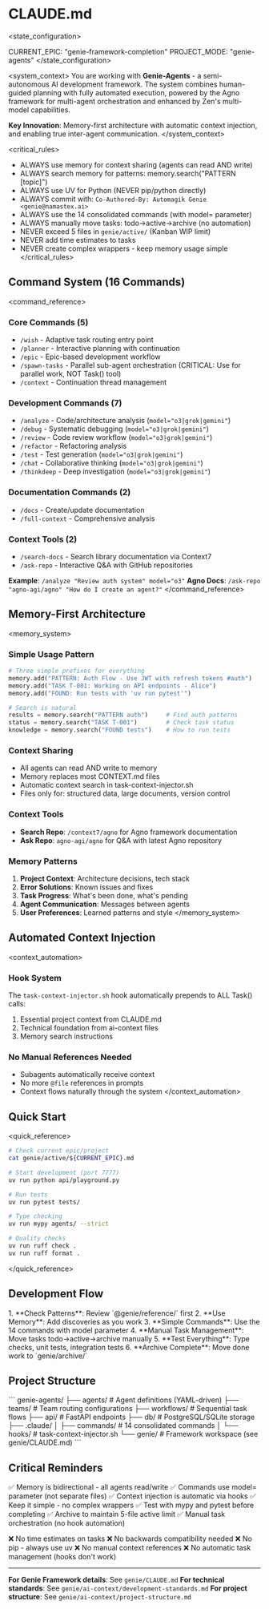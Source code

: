 # CLAUDE.md

<state_configuration>
<!-- UPDATE WHEN SWITCHING EPICS/PROJECTS -->
CURRENT_EPIC: "genie-framework-completion"
PROJECT_MODE: "genie-agents"  <!-- automagik-v2 | genie-agents -->
</state_configuration>

<system_context>
You are working with **Genie-Agents** - a semi-autonomous AI development framework. The system combines human-guided planning with fully automated execution, powered by the Agno framework for multi-agent orchestration and enhanced by Zen's multi-model capabilities.

**Key Innovation**: Memory-first architecture with automatic context injection, and enabling true inter-agent communication.
</system_context>

<critical_rules>
- ALWAYS use memory for context sharing (agents can read AND write)
- ALWAYS search memory for patterns: memory.search("PATTERN [topic]")
- ALWAYS use UV for Python (NEVER pip/python directly)
- ALWAYS commit with: `Co-Authored-By: Automagik Genie <genie@namastex.ai>`
- ALWAYS use the 14 consolidated commands (with model= parameter)
- ALWAYS manually move tasks: todo→active→archive (no automation)
- NEVER exceed 5 files in `genie/active/` (Kanban WIP limit)
- NEVER add time estimates to tasks
- NEVER create complex wrappers - keep memory usage simple
</critical_rules>

## Command System (16 Commands)

<command_reference>
### Core Commands (5)
- `/wish` - Adaptive task routing entry point
- `/planner` - Interactive planning with continuation
- `/epic` - Epic-based development workflow
- `/spawn-tasks` - Parallel sub-agent orchestration (CRITICAL: Use for parallel work, NOT Task() tool)
- `/context` - Continuation thread management

### Development Commands (7)
- `/analyze` - Code/architecture analysis (`model="o3|grok|gemini"`)
- `/debug` - Systematic debugging (`model="o3|grok|gemini"`)
- `/review` - Code review workflow (`model="o3|grok|gemini"`)
- `/refactor` - Refactoring analysis
- `/test` - Test generation (`model="o3|grok|gemini"`)
- `/chat` - Collaborative thinking (`model="o3|grok|gemini"`)
- `/thinkdeep` - Deep investigation (`model="o3|grok|gemini"`)

### Documentation Commands (2)
- `/docs` - Create/update documentation
- `/full-context` - Comprehensive analysis

### Context Tools (2)
- `/search-docs` - Search library documentation via Context7
- `/ask-repo` - Interactive Q&A with GitHub repositories

**Example**: `/analyze "Review auth system" model="o3"`
**Agno Docs**: `/ask-repo "agno-agi/agno" "How do I create an agent?"`
</command_reference>

## Memory-First Architecture

<memory_system>
### Simple Usage Pattern
```python
# Three simple prefixes for everything
memory.add("PATTERN: Auth Flow - Use JWT with refresh tokens #auth")
memory.add("TASK T-001: Working on API endpoints - Alice") 
memory.add("FOUND: Run tests with 'uv run pytest'")

# Search is natural
results = memory.search("PATTERN auth")     # Find auth patterns
status = memory.search("TASK T-001")        # Check task status
knowledge = memory.search("FOUND tests")    # How to run tests
```

### Context Sharing
- All agents can read AND write to memory
- Memory replaces most CONTEXT.md files
- Automatic context search in task-context-injector.sh
- Files only for: structured data, large documents, version control

### Context Tools
- **Search Repo**: `/context7/agno` for Agno framework documentation
- **Ask Repo**: `agno-agi/agno` for Q&A with latest Agno repository

### Memory Patterns
1. **Project Context**: Architecture decisions, tech stack
2. **Error Solutions**: Known issues and fixes
3. **Task Progress**: What's been done, what's pending
4. **Agent Communication**: Messages between agents
5. **User Preferences**: Learned patterns and style
</memory_system>

## Automated Context Injection

<context_automation>
### Hook System
The `task-context-injector.sh` hook automatically prepends to ALL Task() calls:
1. Essential project context from CLAUDE.md
2. Technical foundation from ai-context files
3. Memory search instructions

### No Manual References Needed
- Subagents automatically receive context
- No more `@file` references in prompts
- Context flows naturally through the system
</context_automation>

## Quick Start

<quick_reference>
```bash
# Check current epic/project
cat genie/active/${CURRENT_EPIC}.md

# Start development (port 7777)
uv run python api/playground.py

# Run tests
uv run pytest tests/

# Type checking
uv run mypy agents/ --strict

# Quality checks
uv run ruff check .
uv run ruff format .
```
</quick_reference>

## Development Flow

<workflow>
1. **Check Patterns**: Review `@genie/reference/` first
2. **Use Memory**: Add discoveries as you work
3. **Simple Commands**: Use the 14 commands with model parameter
4. **Manual Task Management**: Move tasks todo→active→archive manually
5. **Test Everything**: Type checks, unit tests, integration tests
6. **Archive Complete**: Move done work to `genie/archive/`
</workflow>

## Project Structure

<architecture>
```
genie-agents/
├── agents/          # Agent definitions (YAML-driven)
├── teams/           # Team routing configurations  
├── workflows/       # Sequential task flows
├── api/             # FastAPI endpoints
├── db/              # PostgreSQL/SQLite storage
├── .claude/         
│   ├── commands/    # 14 consolidated commands
│   └── hooks/       # task-context-injector.sh
└── genie/           # Framework workspace (see genie/CLAUDE.md)
```
</architecture>

## Critical Reminders

<reminders>
✅ Memory is bidirectional - all agents read/write
✅ Commands use model= parameter (not separate files)
✅ Context injection is automatic via hooks
✅ Keep it simple - no complex wrappers
✅ Test with mypy and pytest before completing
✅ Archive to maintain 5-file active limit
✅ Manual task orchestration (no hook automation)

❌ No time estimates on tasks
❌ No backwards compatibility needed
❌ No pip - always use uv
❌ No manual context references
❌ No automatic task management (hooks don't work)
</reminders>

---

**For Genie Framework details**: See `genie/CLAUDE.md`
**For technical standards**: See `genie/ai-context/development-standards.md`
**For project structure**: See `genie/ai-context/project-structure.md`